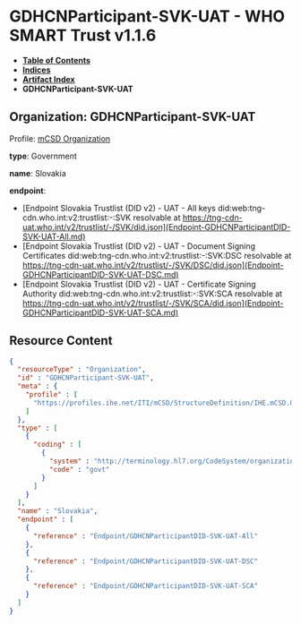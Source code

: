 # GDHCNParticipant-SVK-UAT - WHO SMART Trust v1.1.6

* [**Table of Contents**](toc.md)
* [**Indices**](indices.md)
* [**Artifact Index**](artifacts.md)
* **GDHCNParticipant-SVK-UAT**

## Organization: GDHCNParticipant-SVK-UAT

Profile: [mCSD Organization](https://profiles.ihe.net/ITI/mCSD/4.0.0/StructureDefinition-IHE.mCSD.Organization.html)

**type**: Government

**name**: Slovakia

**endpoint**: 

* [Endpoint Slovakia Trustlist (DID v2) - UAT - All keys did:web:tng-cdn.who.int:v2:trustlist:-:SVK resolvable at https://tng-cdn-uat.who.int/v2/trustlist/-/SVK/did.json](Endpoint-GDHCNParticipantDID-SVK-UAT-All.md)
* [Endpoint Slovakia Trustlist (DID v2) - UAT - Document Signing Certificates did:web:tng-cdn.who.int:v2:trustlist:-:SVK:DSC resolvable at https://tng-cdn-uat.who.int/v2/trustlist/-/SVK/DSC/did.json](Endpoint-GDHCNParticipantDID-SVK-UAT-DSC.md)
* [Endpoint Slovakia Trustlist (DID v2) - UAT - Certificate Signing Authority did:web:tng-cdn.who.int:v2:trustlist:-:SVK:SCA resolvable at https://tng-cdn-uat.who.int/v2/trustlist/-/SVK/SCA/did.json](Endpoint-GDHCNParticipantDID-SVK-UAT-SCA.md)



## Resource Content

```json
{
  "resourceType" : "Organization",
  "id" : "GDHCNParticipant-SVK-UAT",
  "meta" : {
    "profile" : [
      "https://profiles.ihe.net/ITI/mCSD/StructureDefinition/IHE.mCSD.Organization"
    ]
  },
  "type" : [
    {
      "coding" : [
        {
          "system" : "http://terminology.hl7.org/CodeSystem/organization-type",
          "code" : "govt"
        }
      ]
    }
  ],
  "name" : "Slovakia",
  "endpoint" : [
    {
      "reference" : "Endpoint/GDHCNParticipantDID-SVK-UAT-All"
    },
    {
      "reference" : "Endpoint/GDHCNParticipantDID-SVK-UAT-DSC"
    },
    {
      "reference" : "Endpoint/GDHCNParticipantDID-SVK-UAT-SCA"
    }
  ]
}

```
